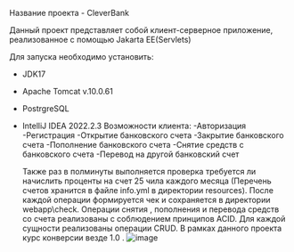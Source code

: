 Название проекта -  CleverBank

Данный проект представляет собой  клиент-серверное приложение, реализованное с помощью Jakarta EE(Servlets)

Для запуска необходимо установить:
 - JDK17
 - Apache Tomcat v.10.0.61
 - PostrgreSQL
 - IntelliJ IDEA 2022.2.3
   Возможности клиента:
   -Авторизация
   -Регистрация
   -Открытие банковского счета
   -Закрытие банковского счета
   -Пополнение банковского счета
   -Снятие средств с банковского счета
   -Перевод на другой банковский счет
   
   Также раз в полминуты выполняется проверка требуется ли начислить проценты на счет 25 чила каждого месяца (Перечень счетов хранится в файле info.yml в директории resources).
   После каждой операции формируется чек и сохраняется в директории webapp\check. Операции снятия , пополнения и перевода средств со счета реализованы с соблюдением принципов ACID.
   Для каждой сущности реализованы операции CRUD. В рамках данного проекта курс конверсии везде 1.0 .
   ![image](https://github.com/AlexNiunko/CleverBankByNiunko/assets/63747979/9403a00c-a083-451e-9eb2-25350b6eb567)

   
   


